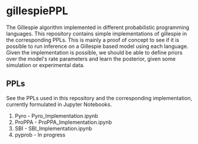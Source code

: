 # gillespiePPL
The Gillespie algorithm implemented in different probabilistic programming languages. This repository contains simple implementations of gillespie in the corresponding PPLs. This is mainly a proof of concept to see if it is possible to run inference on a Gillespie based model using each language. Given the implementation is possible, we should be able to define priors over the model's rate parameters and learn the posterior, given some simulation or experimental data.

## PPLs

See the PPLs used in this repository and the corresponding implementation, currently formulated in Jupyter Notebooks.

1. Pyro - Pyro_Implementation.ipynb
2. ProPPA - ProPPA_Implementation.ipynb
3. SBI - SBI_Implementation.ipynb
4. pyprob - In progress
